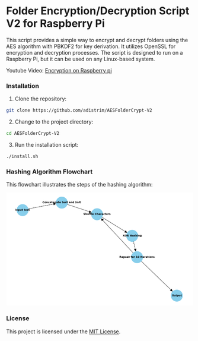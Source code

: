 # Folder Encryption/Decryption Script V2 for Raspberry Pi

This script provides a simple way to encrypt and decrypt folders using the AES algorithm with PBKDF2 for key derivation. It utilizes OpenSSL for encryption and decryption processes. The script is designed to run on a Raspberry Pi, but it can be used on any Linux-based system.

Youtube Video: [Encryption on Raspberry pi](https://youtu.be/KQOr3ikgw-M)

### Installation

1. Clone the repository:

```bash
git clone https://github.com/adistrim/AESFolderCrypt-V2
```

2. Change to the project directory:

```bash
cd AESFolderCrypt-V2
```

3. Run the installation script:

```bash
./install.sh
```

### Hashing Algorithm Flowchart

This flowchart illustrates the steps of the hashing algorithm:

![Hashing Algorithm Flowchart](hashing_algorithm.png)

### License

This project is licensed under the [MIT License](https://www.mit.edu/~amini/LICENSE.md).

